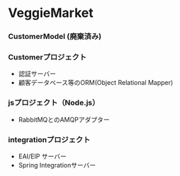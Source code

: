 VeggieMarket
============

### CustomerModel (廃棄済み)

### Customerプロジェクト
* 認証サーバー
* 顧客データベース等のORM(Object Relational Mapper)

### jsプロジェクト（Node.js）
* RabbitMQとのAMQPアダプター

### integrationプロジェクト
* EAI/EIP サーバー
* Spring Integrationサーバー

